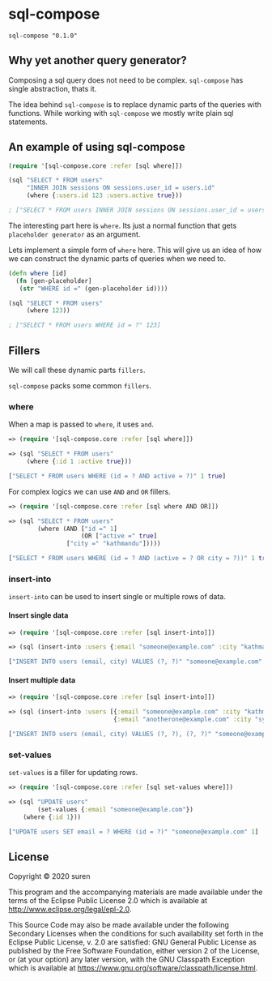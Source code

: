 # sql-compose

```
sql-compose "0.1.0"
```

## Why yet another query generator?

Composing a sql query does not need to be complex.
`sql-compose` has single abstraction, thats it.

The idea behind `sql-compose` is to replace dynamic parts of
the queries with functions. While working with `sql-compose`
we mostly write plain sql statements.

## An example of using sql-compose

```clojure
(require '[sql-compose.core :refer [sql where]])

(sql "SELECT * FROM users"
     "INNER JOIN sessions ON sessions.user_id = users.id"
     (where {:users.id 123 :users.active true}))

; ["SELECT * FROM users INNER JOIN sessions ON sessions.user_id = users.id WHERE users.id = ? AND users.active = ?" 123 true]
```

The interesting part here is `where`. Its just a normal function
that gets `placeholder generator` as an argument.

Lets implement a simple form of `where` here. This will give us
an idea of how we can construct the dynamic parts of queries
when we need to.

```clojure
(defn where [id]
  (fn [gen-placeholder]
   (str "WHERE id =" (gen-placeholder id))))

(sql "SELECT * FROM users"
     (where 123))

; ["SELECT * FROM users WHERE id = ?" 123]
```

## Fillers

We will call these dynamic parts `fillers`.

`sql-compose` packs some common `fillers`.

### where
When a map is passed to `where`, it uses `and`.

```clojure
=> (require '[sql-compose.core :refer [sql where]])

=> (sql "SELECT * FROM users"
     (where {:id 1 :active true}))

["SELECT * FROM users WHERE (id = ? AND active = ?)" 1 true]
```

For complex logics we can use `AND` and `OR` fillers.

```clojure
=> (require '[sql-compose.core :refer [sql where AND OR]])

=> (sql "SELECT * FROM users"
        (where (AND ["id =" 1]
                    (OR ["active =" true]
		        ["city =" "kathmandu"]))))

["SELECT * FROM users WHERE (id = ? AND (active = ? OR city = ?))" 1 true "kathmandu"]
```

### insert-into
`insert-into` can be used to insert single or multiple rows of data.

#### Insert single data
```clojure
=> (require '[sql-compose.core :refer [sql insert-into]])

=> (sql (insert-into :users {:email "someone@example.com" :city "kathmandu" }))

["INSERT INTO users (email, city) VALUES (?, ?)" "someone@example.com" "kathmandu"]
```

#### Insert multiple data
```clojure
=> (require '[sql-compose.core :refer [sql insert-into]])

=> (sql (insert-into :users [{:email "someone@example.com" :city "kathmandu" }
                             {:email "anotherone@example.com" :city "sydney"}]))

["INSERT INTO users (email, city) VALUES (?, ?), (?, ?)" "someone@example.com" "kathmandu" "anotherone@example.com" "sydney"]
```

### set-values
`set-values` is a filler for updating rows.

```clojure
=> (require '[sql-compose.core :refer [sql set-values where]])

=> (sql "UPDATE users"
        (set-values {:email "someone@example.com"})
	(where {:id 1}))

["UPDATE users SET email = ? WHERE (id = ?)" "someone@example.com" 1]
```


## License

Copyright © 2020 suren

This program and the accompanying materials are made available under the
terms of the Eclipse Public License 2.0 which is available at
http://www.eclipse.org/legal/epl-2.0.

This Source Code may also be made available under the following Secondary
Licenses when the conditions for such availability set forth in the Eclipse
Public License, v. 2.0 are satisfied: GNU General Public License as published by
the Free Software Foundation, either version 2 of the License, or (at your
option) any later version, with the GNU Classpath Exception which is available
at https://www.gnu.org/software/classpath/license.html.
